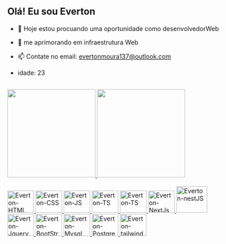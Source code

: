 ## Olá! Eu sou Everton
- 🔭 Hoje estou procuando uma oportunidade como desenvolvedorWeb
  
- 🌱 me aprimorando em infraestrutura Web 

- 📫 Contate no email: evertonmoura137@outlook.com

- idade: 23
##  
<div>
  <a href="https://github.com/Everton3012"/>
  <img height="200em" src="https://github-readme-stats.vercel.app/api?username=Everton3012&show_icons=true&theme=chartreuse-dark&include_all_commits=true&count_private=true"/>
  <img height="200em" src="https://github-readme-stats.vercel.app/api/top-langs/?username=Everton3012&layout=compact&langs_count=16&theme=chartreuse-dark"/>
</div>
<div style="display: inline_block">
  <br/>
  <img alaign="center" alt="Everton-HTML" height="50" width="60" src="https://cdn.jsdelivr.net/gh/devicons/devicon@latest/icons/html5/html5-plain-wordmark.svg" />
  <img alaign="center" alt="Everton-CSS" height="50" width="60" src="https://cdn.jsdelivr.net/gh/devicons/devicon@latest/icons/css3/css3-plain-wordmark.svg" />      
  <img alaign="center" alt="Everton-JS" height="50" width="60" src="https://cdn.jsdelivr.net/gh/devicons/devicon@latest/icons/javascript/javascript-plain.svg" />
  <img alaign="center" alt="Everton-TS" height="50" width="60" src="https://cdn.jsdelivr.net/gh/devicons/devicon@latest/icons/typescript/typescript-plain.svg" />
  <img alaign="center" alt="Everton-TS" height="50" width="60" src="https://cdn.jsdelivr.net/gh/devicons/devicon@latest/icons/react/react-original-wordmark.svg" />
  <img alaign="center" alt="Everton-NextJs" height="50" width="60" src="https://cdn.jsdelivr.net/gh/devicons/devicon@latest/icons/nextjs/nextjs-original.svg" />
  <img alaign="center" alt="Everton-nestJS" height="60" width="70" src="https://cdn.jsdelivr.net/gh/devicons/devicon@latest/icons/nestjs/nestjs-original-wordmark.svg" />
  <img alaign="center" alt="Everton-Jquery" height="50" width="60" src="https://cdn.jsdelivr.net/gh/devicons/devicon@latest/icons/jquery/jquery-plain-wordmark.svg" />
  <img alaign="center" alt="Everton-BootStrap" height="50" width="60"  src="https://cdn.jsdelivr.net/gh/devicons/devicon@latest/icons/bootstrap/bootstrap-plain-wordmark.svg" />
  <img alaign="center" alt="Everton-Mysql" height="50" width="60" src="https://cdn.jsdelivr.net/gh/devicons/devicon@latest/icons/mysql/mysql-original-wordmark.svg" />
  <img alaign="center" alt="Everton-Postgres" height="50" width="60" src="https://cdn.jsdelivr.net/gh/devicons/devicon@latest/icons/postgresql/postgresql-plain-wordmark.svg" />
  <img alaign="center" alt="Everton-tailwindcss" height="50" width="60" src="https://cdn.jsdelivr.net/gh/devicons/devicon@latest/icons/tailwindcss/tailwindcss-original-wordmark.svg" />
</div>

